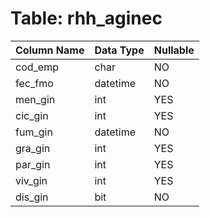 # Table: rhh_aginec

| Column Name | Data Type | Nullable |
|-------------|-----------|----------|
| cod_emp | char | NO |
| fec_fmo | datetime | NO |
| men_gin | int | YES |
| cic_gin | int | YES |
| fum_gin | datetime | NO |
| gra_gin | int | YES |
| par_gin | int | YES |
| viv_gin | int | YES |
| dis_gin | bit | NO |
